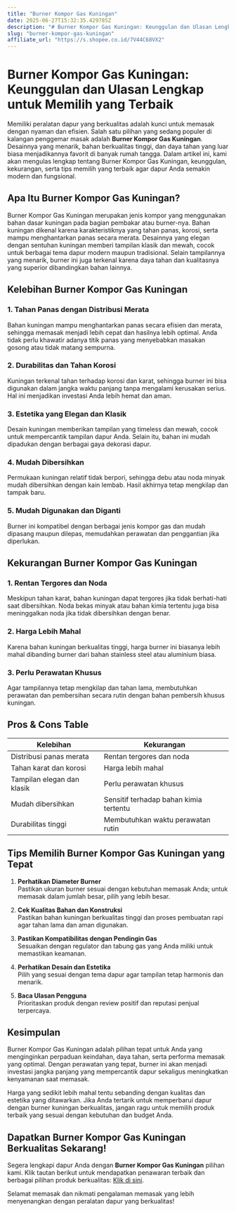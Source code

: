 ```yaml
---
title: "Burner Kompor Gas Kuningan"
date: 2025-06-27T15:32:35.429785Z
description: "# Burner Kompor Gas Kuningan: Keunggulan dan Ulasan Lengkap untuk Memilih yang Terbaik..."
slug: "burner-kompor-gas-kuningan"
affiliate_url: "https://s.shopee.co.id/7V44C68VX2"
---
```

# Burner Kompor Gas Kuningan: Keunggulan dan Ulasan Lengkap untuk Memilih yang Terbaik

Memiliki peralatan dapur yang berkualitas adalah kunci untuk memasak dengan nyaman dan efisien. Salah satu pilihan yang sedang populer di kalangan penggemar masak adalah **Burner Kompor Gas Kuningan**. Desainnya yang menarik, bahan berkualitas tinggi, dan daya tahan yang luar biasa menjadikannya favorit di banyak rumah tangga. Dalam artikel ini, kami akan mengulas lengkap tentang Burner Kompor Gas Kuningan, keunggulan, kekurangan, serta tips memilih yang terbaik agar dapur Anda semakin modern dan fungsional.

## Apa Itu Burner Kompor Gas Kuningan?

Burner Kompor Gas Kuningan merupakan jenis kompor yang menggunakan bahan dasar kuningan pada bagian pembakar atau burner-nya. Bahan kuningan dikenal karena karakteristiknya yang tahan panas, korosi, serta mampu menghantarkan panas secara merata. Desainnya yang elegan dengan sentuhan kuningan memberi tampilan klasik dan mewah, cocok untuk berbagai tema dapur modern maupun tradisional. Selain tampilannya yang menarik, burner ini juga terkenal karena daya tahan dan kualitasnya yang superior dibandingkan bahan lainnya.

## Kelebihan Burner Kompor Gas Kuningan

### 1. Tahan Panas dengan Distribusi Merata  
Bahan kuningan mampu menghantarkan panas secara efisien dan merata, sehingga memasak menjadi lebih cepat dan hasilnya lebih optimal. Anda tidak perlu khawatir adanya titik panas yang menyebabkan masakan gosong atau tidak matang sempurna.

### 2. Durabilitas dan Tahan Korosi  
Kuningan terkenal tahan terhadap korosi dan karat, sehingga burner ini bisa digunakan dalam jangka waktu panjang tanpa mengalami kerusakan serius. Hal ini menjadikan investasi Anda lebih hemat dan aman.

### 3. Estetika yang Elegan dan Klasik  
Desain kuningan memberikan tampilan yang timeless dan mewah, cocok untuk mempercantik tampilan dapur Anda. Selain itu, bahan ini mudah dipadukan dengan berbagai gaya dekorasi dapur.

### 4. Mudah Dibersihkan  
Permukaan kuningan relatif tidak berpori, sehingga debu atau noda minyak mudah dibersihkan dengan kain lembab. Hasil akhirnya tetap mengkilap dan tampak baru.

### 5. Mudah Digunakan dan Diganti  
Burner ini kompatibel dengan berbagai jenis kompor gas dan mudah dipasang maupun dilepas, memudahkan perawatan dan penggantian jika diperlukan.

## Kekurangan Burner Kompor Gas Kuningan

### 1. Rentan Tergores dan Noda
Meskipun tahan karat, bahan kuningan dapat tergores jika tidak berhati-hati saat dibersihkan. Noda bekas minyak atau bahan kimia tertentu juga bisa meninggalkan noda jika tidak dibersihkan dengan benar.

### 2. Harga Lebih Mahal
Karena bahan kuningan berkualitas tinggi, harga burner ini biasanya lebih mahal dibanding burner dari bahan stainless steel atau aluminium biasa.

### 3. Perlu Perawatan Khusus
Agar tampilannya tetap mengkilap dan tahan lama, membutuhkan perawatan dan pembersihan secara rutin dengan bahan pembersih khusus kuningan.

## Pros & Cons Table

| **Kelebihan**                                | **Kekurangan**                                |
|----------------------------------------------|----------------------------------------------|
| Distribusi panas merata                     | Rentan tergores dan noda                    |
| Tahan karat dan korosi                     | Harga lebih mahal                          |
| Tampilan elegan dan klasik                 | Perlu perawatan khusus                     |
| Mudah dibersihkan                          | Sensitif terhadap bahan kimia tertentu     |
| Durabilitas tinggi                         | Membutuhkan waktu perawatan rutin         |

## Tips Memilih Burner Kompor Gas Kuningan yang Tepat

1. **Perhatikan Diameter Burner**  
Pastikan ukuran burner sesuai dengan kebutuhan memasak Anda; untuk memasak dalam jumlah besar, pilih yang lebih besar.

2. **Cek Kualitas Bahan dan Konstruksi**  
Pastikan bahan kuningan berkualitas tinggi dan proses pembuatan rapi agar tahan lama dan aman digunakan.

3. **Pastikan Kompatibilitas dengan Pendingin Gas**  
Sesuaikan dengan regulator dan tabung gas yang Anda miliki untuk memastikan keamanan.

4. **Perhatikan Desain dan Estetika**  
Pilih yang sesuai dengan tema dapur agar tampilan tetap harmonis dan menarik.

5. **Baca Ulasan Pengguna**  
Prioritaskan produk dengan review positif dan reputasi penjual terpercaya.

## Kesimpulan

Burner Kompor Gas Kuningan adalah pilihan tepat untuk Anda yang menginginkan perpaduan keindahan, daya tahan, serta performa memasak yang optimal. Dengan perawatan yang tepat, burner ini akan menjadi investasi jangka panjang yang mempercantik dapur sekaligus meningkatkan kenyamanan saat memasak. 

Harga yang sedikit lebih mahal tentu sebanding dengan kualitas dan estetika yang ditawarkan. Jika Anda tertarik untuk memperbarui dapur dengan burner kuningan berkualitas, jangan ragu untuk memilih produk terbaik yang sesuai dengan kebutuhan dan budget Anda.

## Dapatkan Burner Kompor Gas Kuningan Berkualitas Sekarang!

Segera lengkapi dapur Anda dengan **Burner Kompor Gas Kuningan** pilihan kami. Klik tautan berikut untuk mendapatkan penawaran terbaik dan berbagai pilihan produk berkualitas: [Klik di sini](https://s.shopee.co.id/7V44C68VX2).

Selamat memasak dan nikmati pengalaman memasak yang lebih menyenangkan dengan peralatan dapur yang berkualitas!